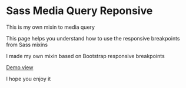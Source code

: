 # Sass Media Query Reponsive

This is my own mixin to media query

This page helps you understand how to use the responsive breakpoints from Sass mixins

I made my own mixin based on Bootstrap responsive breakpoints

<a href="https://codepen.io/marconip/pen/YoBQqN">
Demo view
</a>

I hope you enjoy it

